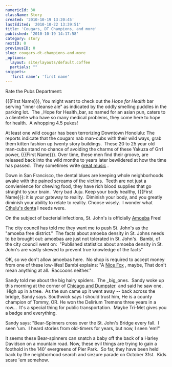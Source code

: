 ```yaml
---
numericId: 30
className: Story
created: '2010-10-19 13:20:45'
lastEdited: '2010-10-22 13:39:51'
title: 'Cougars, DT Champions, and more'
published: '2010-10-19 14:17:58'
category: story
nextID: 0
previousID: 0
slug: cougars-dt-champions-and-more
_options:
  layout: site/layouts/default.coffee
  partials: ""
snippets:
  'first name': 'first name'
---
```

Rate the Pubs Department:

{{{First Name}}}, You might want to check out the _Hope for Health_ bar serving &quot;inner cleanse ale&quot; as indicated by the oddly smelling puddles in the parking lot. &nbsp;The _Hope for Health_bar, so named for an asian pun, caters to a clientelle who have so many medical problems, they come here to hope for health. &nbsp;A whopping 4.5 pukes!

At least one wild cougar has been terrorizing Downtown Honolulu: The reports indicate that the cougars nab man-cubs with their wild ways, grab them kitten fashion up twenty story buildings. &nbsp;These 20 to 25 year old man-cubs stand no chance of avoiding the charms of these Yakuza of Grrl power, {{{First Name}}}. Over time, these men find their groove, are released back into the wild months to years later bewildered at how the time has passed. &nbsp;They sometimes write  [great music][0] . &nbsp;

Down in San Francisco, the dental blues are keeping whole neighborhoods awake with the pained screams of the victims. &nbsp;Teeth are not just a convienience for chewing food, they have rich blood supplies that go straight to your brain. &nbsp;Very bad Juju. Keep your body healthy, {{{First Name}}}: it is your gateway to reality. &nbsp;Diminish your body, and you greatly diminish your ability to relate to reality. Choose wisely. &nbsp;I wonder what  [Cthulu's denta][1] l needs were.

On the subject of bacterial infections, St. John's is officially [Amoeba][2] Free!

The city council has told me they want me to push St. John's as the &quot;amoeba free district.&quot; &nbsp;The facts about amoeba density in St. Johns needs to be brought out: amoebas are just not tolerated in St. John's. &nbsp;Bambi, of the city council went on: &nbsp;&quot;Published statistics about amoeba density in St. John's are vastly skewed to prevent true knowledge of the facts&quot;

OK, so we don't allow amoebas here. &nbsp;No shop is required to accept money from one of these low-lifes! Bambi explains: &quot;A  [Nice Fox][3] , maybe, That don't mean anything at all. &nbsp;Raccoons neither.&quot;

Sandy told me about the big hairy spiders. &nbsp;The _big_ones. &nbsp;Sandy woke up this morning at the corner of [Chicago and Dumpster][4]&nbsp; and said he saw one. &nbsp;High up in a tree. &nbsp;As the sun came up it went away -- back across the bridge, Sandy says.  Southwick says I should trust him, He is a county champion of Tommy, OR. He won the Delirium Tremens three years in a row... &nbsp;It's a special thing for public transportation. &nbsp;Maybe Tri-Met gives you a badge and everything.

Sandy says: &quot;Bear-Spinners cross over the St. John's Bridge every fall. &nbsp;I seen 'um. &nbsp;I heard stories from old-timers for years, but now, I seen 'em!&quot;

It seems these Bear-spinners can snatch a baby off the back of a Harley Davidson on a mountain road. Now, these evil things are trying to gain a foothold in the 140' evergreens of Pier Park. &nbsp;So far, they have been held back by the neighborhood search and siezure parade on October 31st. &nbsp;Kids scare 'em somehow.

[0]: http://www.youtube.com/watch?v=TEoc13bwCw0
[1]: http://en.wikipedia.org/wiki/Cthulhu
[2]: http://en.wikipedia.org/wiki/Amoeba_%28genus%29
[3]: http://www.youtube.com/watch?v=ljVnlYVz6ac
[4]: http://www.google.com/maps/ms?ie=UTF8&amp;hl=en&amp;msa=0&amp;ll=45.5917,-122.75622&amp;spn=0.002516,0.003551&amp;t=h&amp;z=18&amp;msid=114144299215869109392.000492fe5f96ca1a0454a